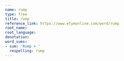 ```yaml
---
name: rump
type: free
title: rump
reference_link: https://www.etymonline.com/word/rump
root_name: 
root_language: 
denotation: 
word_sums:
- sum: 'Rump + '
  respelling: rump
---
```

